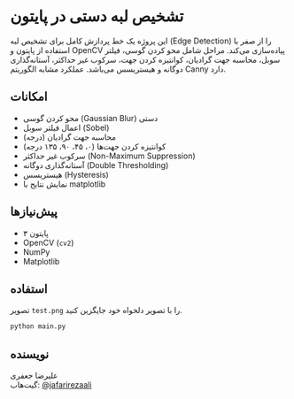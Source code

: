 # تشخیص لبه دستی در پایتون

این پروژه یک خط پردازش کامل برای تشخیص لبه (Edge Detection) را از صفر با استفاده از پایتون و OpenCV پیاده‌سازی می‌کند.
مراحل شامل محو کردن گوسی، فیلتر سوبل، محاسبه جهت گرادیان، کوانتیزه کردن جهت، سرکوب غیر حداکثر، آستانه‌گذاری دوگانه و هیستریسس می‌باشد.
عملکرد مشابه الگوریتم Canny دارد.

## امکانات

- محو کردن گوسی (Gaussian Blur) دستی
- اعمال فیلتر سوبل (Sobel)
- محاسبه جهت گرادیان (درجه)
- کوانتیزه کردن جهت‌ها (۰، ۴۵، ۹۰، ۱۳۵ درجه)
- سرکوب غیر حداکثر (Non-Maximum Suppression)
- آستانه‌گذاری دوگانه (Double Thresholding)
- هیستریسس (Hysteresis)
- نمایش نتایج با matplotlib

## پیش‌نیازها

- پایتون ۳
- OpenCV (`cv2`)
- NumPy
- Matplotlib

## استفاده

تصویر `test.png` را با تصویر دلخواه خود جایگزین کنید.

```bash
python main.py
```

## نویسنده

علیرضا جعفری  
گیت‌هاب: [@jafarirezaali](https://github.com/jafarirezaali)